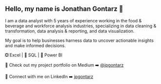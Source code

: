 ## Hello, my name is Jonathan Gontarz 👋

I am a data analyst with 5 years of experience working in the food & beverage and workforce analysis industries, specializing in data cleaning & transformation, data analysis & reporting, and data visualization.

My goal is to help businesses harness data to uncover actionable insights and make informed decisions.

❎ Excel | 🐬 SQL | 📶 Power BI

📂 Check out my project portfolio on Medium ➡️ [@jpgontarz](https://medium.com/@jpgontarz)

🤝 Connect with me on LinkedIn ➡️ [jpgontarz](https://www.linkedin.com/in/jpgontarz/)
